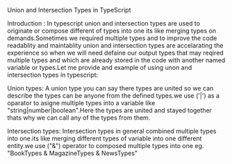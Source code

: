 Union and Intersection Types in TypeScript

Introduction : 
In typescript union and intersection types are used to originate or compose different of types into one its like merging types on demands.Sometimes we required multiple types and to improve the code readablity and maintablity union and intersection types are accelarating the experience so when we will need defaine our output types that may reqired multiple types and which are already stored in the code with another named variable or types.Let me provide and example of using unon and intersection types in typescript:

Union types: 
A union type you can say there types are united so we can describe the types can be anyone from the defined types.we use ('|') as a oparator to asigne multiple types into a variable like "string|number|boolean".Here the types are united and stayed together thats why we can call any of the types from them.

<!--real world example code -->

Intersection types:
Intersection types in general combined multiple types into one.its like merging different types of variable into one different entity.we use ("&") operator to composed multiple types into one eg. "BookTypes & MagazineTypes & NewsTypes"

<!-- real world example code code -->


<!-- write a simple conclusion -->